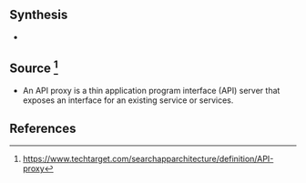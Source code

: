 ## Synthesis
- 
## Source [^1]
- An API proxy is a thin application program interface (API) server that exposes an interface for an existing service or services.
## References

[^1]: https://www.techtarget.com/searchapparchitecture/definition/API-proxy